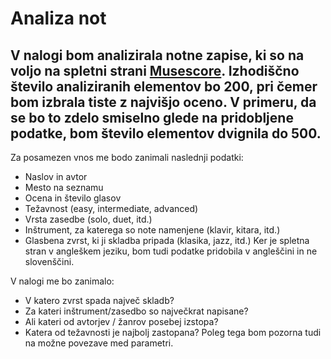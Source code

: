 # Analiza not 

V nalogi bom analizirala notne zapise, ki so na voljo na spletni strani 
[Musescore](https://musescore.com/sheetmusic).
Izhodiščno število analiziranih elementov bo 200, pri čemer bom izbrala tiste z najvišjo oceno. 
V primeru, da se bo to zdelo smiselno glede na pridobljene podatke, bom število elementov dvignila do 500.
-
Za posamezen vnos me bodo zanimali naslednji podatki:
* Naslov in avtor
* Mesto na seznamu 
* Ocena in število glasov
* Težavnost (easy, intermediate, advanced)
* Vrsta zasedbe (solo, duet, itd.)
* Inštrument, za katerega so note namenjene (klavir, kitara, itd.)
* Glasbena zvrst, ki ji skladba pripada (klasika, jazz, itd.)
Ker je spletna stran v angleškem jeziku, bom tudi podatke pridobila v angleščini in ne slovenščini.

V nalogi me bo zanimalo:
* V katero zvrst spada največ skladb?
* Za kateri inštrument/zasedbo so največkrat napisane?
* Ali kateri od avtorjev / žanrov posebej izstopa?
* Katera od težavnosti je najbolj zastopana?
Poleg tega bom pozorna tudi na možne povezave med parametri.

